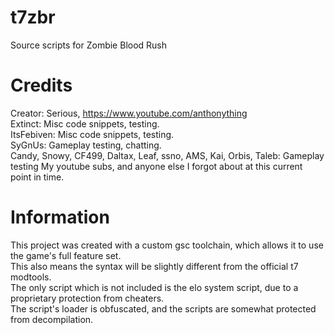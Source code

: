 # t7zbr
Source scripts for Zombie Blood Rush

# Credits
Creator: Serious, https://www.youtube.com/anthonything \
Extinct: Misc code snippets, testing. \
ItsFebiven: Misc code snippets, testing. \
SyGnUs: Gameplay testing, chatting. \
Candy, Snowy, CF499, Daltax, Leaf, ssno, AMS, Kai, Orbis, Taleb: Gameplay testing
My youtube subs, and anyone else I forgot about at this current point in time. 


# Information
This project was created with a custom gsc toolchain, which allows it to use the game's full feature set. \
This also means the syntax will be slightly different from the official t7 modtools. \
The only script which is not included is the elo system script, due to a proprietary protection from cheaters. \
The script's loader is obfuscated, and the scripts are somewhat protected from decompilation.
